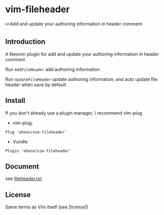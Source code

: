 # vim-fileheader
✏️Add and update your authoring information in header comment

## Introduction

A Neovim plugin for add and update your authoring information in header comment

Run `AddFileHeader` add authoring information

Run `UpdateFileHeader` update authoring information, and auto update file header when save by default

## Install

If you don't already use a plugin manager, I recommend vim-plug

- vim-plug:

```
Plug 'ahonn/vim-fileheader'
```

- Vundle
```
Plugin 'ahonn/vim-fileheader'
```

## Document
see [fileheader.txt](https://github.com/ahonn/fileheader.nvim/blob/master/doc/fileheader.txt)

## License
Same terms as Vim itself (see |license|)
